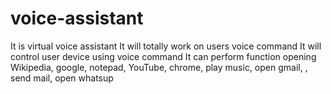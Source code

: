 # voice-assistant
It is virtual voice assistant It will totally work on users voice command It will control user device using voice command It can perform function opening Wikipedia, google, notepad, YouTube, chrome, play music, open gmail, , send mail, open whatsup
